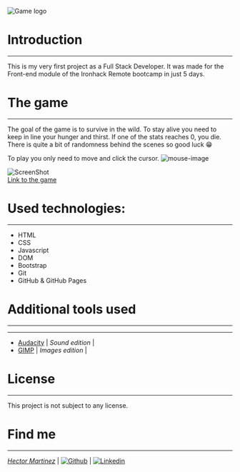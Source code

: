 ![Game logo](https://i.ibb.co/gzVzY0Y/Screenshot-2021-04-08-093806.png)

# Introduction
---
This is my very first project as a Full Stack Developer. It was made for the Front-end module of the Ironhack Remote bootcamp in just 5 days.

# The game
---

The goal of the game is to survive in the wild. To stay alive you need to keep in line your hunger and thirst. If one of the stats reaches 0, you die. There is quite a bit of randomness behind the scenes so good luck 😁

To play you only need to move and click the cursor. ![mouse-image](https://i.ibb.co/NLsFS8T/1994612.png)

![ScreenShot](https://i.ibb.co/tKGYxZP/2021-04-08-09-32-08-To-Eat-or-not-To-Eat-Brave.png)  
[Link to the game](https://thornnk.github.io/ToEatOrNotToEat/)

# Used technologies:
---
* HTML
* CSS
* Javascript
* DOM
* Bootstrap
* Git
* GitHub & GitHub Pages

# Additional tools used
---
---

* [Audacity](https://www.audacityteam.org/) | *Sound edition* |
* [GIMP](https://www.gimp.org/) | *Images edition* |

# License
---
This project is not subject to any license.

# Find me
---
[*Hector Martinez*](#) | [![Github](https://i.ibb.co/txV3t3Z/github-green.png)](https://github.com/Thornnk/) |  [![Linkedin](https://i.ibb.co/ThC6qkQ/linkedin-green.png)](https://www.linkedin.com/in/hector-md/)
